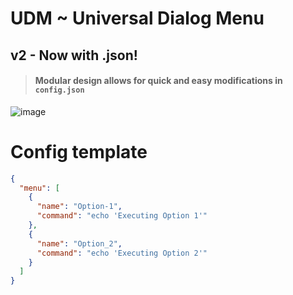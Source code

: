 # UDM ~ Universal Dialog Menu
## v2 - Now with .json!
> #### Modular design allows for quick and easy modifications in `config.json` 
![image](https://github.com/user-attachments/assets/3a5e4f87-96cf-44b5-9b88-e2fea50a62b6)

# Config template
```json
{
  "menu": [
    {
      "name": "Option-1",
      "command": "echo 'Executing Option 1'"
    },
    {
      "name": "Option_2",
      "command": "echo 'Executing Option 2'"
    }
  ]
}
```
